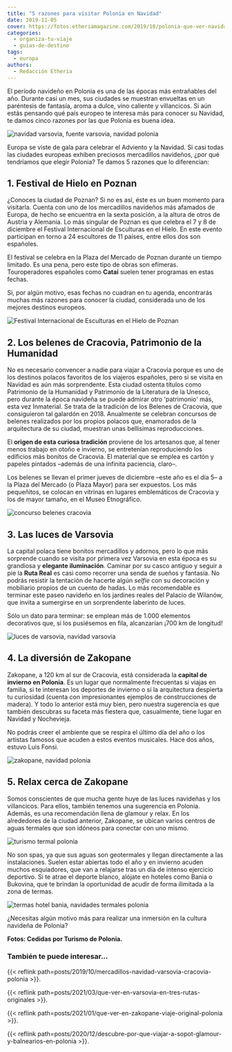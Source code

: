 ```yaml
---
title: "5 razones para visitar Polonia en Navidad"
date: 2019-11-05
cover: https://fotos.etheriamagazine.com/2019/10/polonia-que-ver-navidad.jpg
categories: 
  - organiza-tu-viaje
  - guias-de-destino
tags: 
  - europa
authors: 
  - Redacción Etheria
---
```


El período navideño en Polonia es una de las épocas más entrañables del año. Durante 
casi un mes, sus ciudades se muestran envueltas en un paréntesis de fantasía, aroma a 
dulce, vino caliente y villancicos. Si aún estás pensando qué país europeo te interesa 
más para conocer su Navidad, te damos cinco razones por las que Polonia es buena idea. 

![navidad varsovia, fuente varsovia, navidad polonia](https://fotos.etheriamagazine.com/2019/10/polonia-luces-fuente-navidad-varsovia.jpg "Iluminación navideña de Varsovia.")

Europa se viste de gala para celebrar el Adviento y la Navidad. Si casi todas las 
ciudades europeas exhiben preciosos mercadillos navideños, ¿por qué tendríamos que 
elegir Polonia? Te damos 5 razones que lo diferencian: 

## 1\. Festival de Hielo en Poznan

¿Conoces la ciudad de Poznan? Si no es así, éste es un buen momento para visitarla. 
Cuenta con uno de los mercadillos navideños más afamados de Europa, de hecho se 
encuentra en la sexta posición, a la altura de otros de Austria y Alemania. Lo más 
singular de Poznan es que celebra el 7 y 8 de diciembre el Festival Internacional de 
Esculturas en el Hielo. En este evento participan en torno a 24 escultores de 11 países, 
entre ellos dos son españoles. 

El festival se celebra en la Plaza del Mercado de Poznan durante un tiempo limitado. Es 
una pena, pero este tipo de obras son efímeras. Touroperadores españoles como **Catai** 
suelen tener programas en estas fechas. 

Si, por algún motivo, esas fechas no cuadran en tu agenda, encontrarás muchas más 
razones para conocer la ciudad, considerada uno de los mejores destinos europeos. 

![Festival Internacional de Esculturas en el Hielo de Poznan](https://fotos.etheriamagazine.com/2019/10/polonia-festival-figuras-hielo-poznan.jpg "Festival Internacional de Esculturas en el Hielo de Poznan.")

## 2\. Los belenes de Cracovia, Patrimonio de la Humanidad

No es necesario convencer a nadie para viajar a Cracovia porque es uno de los destinos 
polacos favoritos de los viajeros españoles, pero si se visita en Navidad es aún más 
sorprendente. Esta ciudad ostenta títulos como Patrimonio de la Humanidad y Patrimonio 
de la Literatura de la Unesco, pero durante la época navideña se puede admirar otro 
'patrimonio' más, esta vez Inmaterial. Se trata de la tradición de los Belenes de 
Cracovia, que consiguieron tal galardón en 2018. Anualmente se celebran concursos de 
belenes realizados por los propios polacos que, enamorados de la arquitectura de su 
ciudad, muestran unas bellísimas reproducciones. 

El **origen de esta curiosa tradición** proviene de los artesanos que, al tener menos 
trabajo en otoño e invierno, se entretenían reproduciendo los edificios más bonitos de 
Cracovia. El material que se emplea es cartón y papeles pintados –además de una infinita 
paciencia, claro–. 

Los belenes se llevan el primer jueves de diciembre –este año es el día 5– a la Plaza 
del Mercado (o Plaza Mayor) para ser expuestos. Los más pequeñitos, se colocan en 
vitrinas en lugares emblemáticos de Cracovia y los de mayor tamaño, en el Museo 
Etnográfico. 

![concurso belenes cracovia](https://fotos.etheriamagazine.com/2019/10/concurso-belenes-unesco-cracovia.jpg "Concurso de belenes de Cracovia. © M.M.")

## 3\. Las luces de Varsovia

La capital polaca tiene bonitos mercadillos y adornos, pero lo que más sorprende cuando 
se visita por primera vez Varsovia en esta época es su grandiosa y **elegante 
iluminación**. Caminar por su casco antiguo y seguir a pie la **Ruta Real** es casi como 
recorrer una senda de sueños y fantasía. No podrás resistir la tentación de hacerte 
algún _selfie_ con su decoración y mobiliario propios de un cuento de hadas. Lo más 
recomendable es terminar este paseo navideño en los jardines reales del Palacio de 
Wilanów, que invita a sumergirse en un sorprendente laberinto de luces. 

Sólo un dato para terminar: se emplean más de 1.000 elementos decorativos que, si los 
pusiésemos en fila, alcanzarían ¡700 km de longitud! 

![luces de varsovia, navidad varsovia](https://fotos.etheriamagazine.com/2019/10/polonia-navidad-mercadillos-luces.jpg "Preciosa iluminación de Varsovia.")

## 4\. La diversión de Zakopane

Zakopane, a 120 km al sur de Cracovia, está considerada la **capital de invierno en 
Polonia**. Es un lugar que normalmente frecuentas si viajas en familia, si te interesan 
los deportes de invierno o si la arquitectura despierta tu curiosidad (cuenta con 
impresionantes ejemplos de construcciones de madera). Y todo lo anterior está muy bien, 
pero nuestra sugerencia es que también descubras su faceta más fiestera que, 
casualmente, tiene lugar en Navidad y Nochevieja. 

No podrás creer el ambiente que se respira el último día del año o los artistas famosos 
que acuden a estos eventos musicales. Hace dos años, estuvo Luis Fonsi. 

![zakopane, navidad polonia](https://fotos.etheriamagazine.com/2019/10/polonia-navidad-zakopane-mercadillo.jpg "Idílica postal navideña en Zakopane.")

## 5\. Relax cerca de Zakopane

Somos conscientes de que mucha gente huye de las luces navideñas y los villancicos. Para 
ellos, también tenemos una sugerencia en Polonia. Además, es una recomendación llena de 
glamour y relax. En los alrededores de la ciudad anterior, Zakopane, se ubican varios 
centros de aguas termales que son idóneos para conectar con uno mismo. 

![turismo termal polonia](https://fotos.etheriamagazine.com/2019/10/polonia-termas-bania.jpg "Terma del hotel Bania. © Szymon-Polansk/ hotel Bania")

No son spas, ya que sus aguas son geotermales y llegan directamente a las instalaciones. 
Suelen estar abiertas todo el año y en invierno acuden muchos esquiadores, que van a 
relajarse tras un día de intenso ejercicio deportivo. Si te atrae el deporte blanco, 
alójate en hoteles como Bania o Bukovina, que te brindan la oportunidad de acudir de 
forma ilimitada a la zona de termas. 

![termas hotel bania, navidades termales polonia](https://fotos.etheriamagazine.com/2019/10/polonia-hotel-bania-termas.jpg "Terma del hotel Bania. © Szymon-Polansk/ hotel Bania")

¿Necesitas algún motivo más para realizar una inmersión en la cultura navideña de 
Polonia? 

**Fotos: Cedidas por Turismo de Polonia.** 

### También te puede interesar...

{{< reflink path=posts/2019/10/mercadillos-navidad-varsovia-cracovia-polonia >}}. 

{{< reflink path=posts/2021/03/que-ver-en-varsovia-en-tres-rutas-originales >}}. 

{{< reflink path=posts/2021/01/que-ver-en-zakopane-viaje-original-polonia >}}. 

{{< reflink 
path=posts/2020/12/descubre-por-que-viajar-a-sopot-glamour-y-balnearios-en-polonia >}}.
